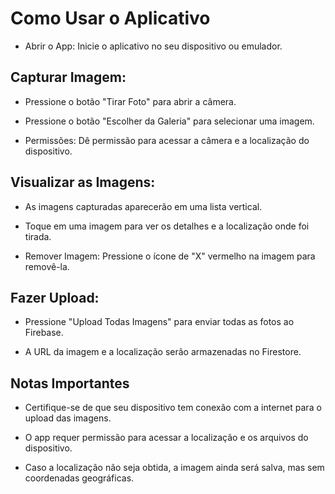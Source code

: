 # Como Usar o Aplicativo

- Abrir o App: Inicie o aplicativo no seu dispositivo ou emulador.

## Capturar Imagem:

- Pressione o botão "Tirar Foto" para abrir a câmera.

- Pressione o botão "Escolher da Galeria" para selecionar uma imagem.

- Permissões: Dê permissão para acessar a câmera e a localização do dispositivo.

## Visualizar as Imagens:

- As imagens capturadas aparecerão em uma lista vertical.

- Toque em uma imagem para ver os detalhes e a localização onde foi tirada.

- Remover Imagem: Pressione o ícone de "X" vermelho na imagem para removê-la.

## Fazer Upload:

- Pressione "Upload Todas Imagens" para enviar todas as fotos ao Firebase.

- A URL da imagem e a localização serão armazenadas no Firestore.

## Notas Importantes

- Certifique-se de que seu dispositivo tem conexão com a internet para o upload das imagens.

- O app requer permissão para acessar a localização e os arquivos do dispositivo.

- Caso a localização não seja obtida, a imagem ainda será salva, mas sem coordenadas geográficas.
